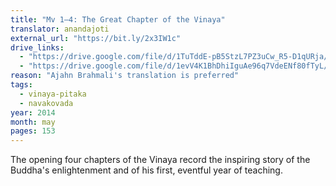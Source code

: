 ```yaml
---
title: "Mv 1–4: The Great Chapter of the Vinaya"
translator: anandajoti
external_url: "https://bit.ly/2x3IW1c"
drive_links:
  - "https://drive.google.com/file/d/1TuTddE-pB5StzL7PZ3uCw_R5-D1qURja/view?usp=drivesdk"
  - "https://drive.google.com/file/d/1evV4K1BhDhiIguAe96q7VdeENf80fTyL/view?usp=drivesdk"
reason: "Ajahn Brahmali's translation is preferred"
tags:
  - vinaya-pitaka
  - navakovada
year: 2014
month: may
pages: 153
---
```


The opening four chapters of the Vinaya record the inspiring story of the Buddha's enlightenment and of his first, eventful year of teaching.


